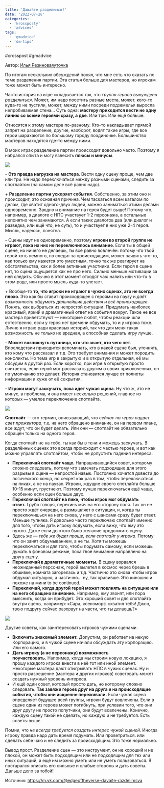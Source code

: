 ```yaml
---
title: 'Давайте разделимся!'
date: '2022-07-28'
categories:
  - 'krossposty'
  - 'advices'
tags:
  - 'gmadvice'
  - 'dm-tips'
---
```


#crosspost #gmadvice

Автор: [Илья Резиноваяуточка](https://m.vk.com/kraik)

По итогам нескольких обсуждений понял, что мне есть что сказать по теме разделения партии. Эта статья больше для мастеров, но игрокам тоже может быть интересно.

Часто история на игре складывается так, что *группа героев вынуждена разделиться*. Может, им надо посетить разные места, может, кого-то куда-то не пустили, может, между ними посреди подземелья выросла непробиваемая стена… Суть одна: **мастеру приходится вести не одну линию со всеми героями сразу, а две**. Или три. Или ещё больше.

Относятся к этому мастера по-разному. Кто-то накладывает прямой запрет на разделение, другие, наоборот, водят такие игры, где все герои шарахаются по большому городу поодиночке. Большинство мастеров находятся где-то между ними.

В моих играх разделение партии происходит довольно часто. Поэтому я набрался опыта и могу взвесить **плюсы и минусы**.

![](https://cyborgsandmages.com/wp-content/uploads/2022/07/072822_1724_1.png)

\- **Это правда нагрузка на мастера**. Вести одну сцену проще, чем две или три. Не надо переключаться между разными сценами, следить за спотлайтом (на самом деле всё равно надо).

+ **Разделение партии ускоряет события**. Собственно, за этим оно и происходит, это основная причина. Чем таскаться всем кагалом по делам, где хватит одного-двух людей, можно заниматься этими делами одновременно. Заодно и внимание на героя будет выше! Потому что, например, в диалоге с НПС участвует 1-2 персонажа, а остальные непонятно чем занимаются. А если таких диалогов два (или диалог и разведка, или ещё что, не суть), то и участвует в них уже 2-4 героя. Мысль, надеюсь, понятна.

\- Сцены идут не одновременно, поэтому **игроки во второй группе не играют, пока на них не переключилось внимание**. Если ты в общей сцене, но ничего не делаешь, ты всё равно вовлечён: потому что твой герой хоть немного, но следит за происходящим, может заявить что-то, как только ему кажется это уместным, точно так же реагирует на обстоятельства, как и более активные участники. Если героя в сцене нет, то сцена ощущается как не про него. Сильно меньше мотивации за ней следить. Обычно в этот момент отходят чаю налить или что-то в этом роде, или просто мысль куда-то улетает.

\+ Вообще-то **то, что игроки не играют в чужих сценах, это не всегда плохо**. Это как бы ставит происходящее с героями на паузу и *даёт возможность обдумать дальнейшие действия и всё происходящее*. Понять, как выбраться из непростой ситуации. Придумать наиболее красивый, яркий и драматичный ответ на события вокруг. Такое не все мастера приветствуют — некоторые любят, чтобы реакции шли естественно, если у героя нет времени обдумать, то и у игрока тоже. Лично я играю ради красивых историй, так что для меня такая возможность не только не вредная, а способная сделать игру лучше.

\- **Может возникнуть путаница, кто что знает, кто чего нет**. Впоследствии приходится вспоминать, кто в какой сцене был, уточнять, кто кому что рассказал и т.д. Это требует внимания и может породить конфликты. Но тема игр в закрытую и в открытую отдельная, её мы обсудим в другой раз. Если коротко, при игре в открытую просто считается, если герой мог рассказать другим о своих приключениях, он по умолчанию это делает. История становится лучше от полноты информации и хуже от её сокрытия.

\- **Игроки могут заскучать, пока идёт чужая сцена**. Ну что ж, это не минус, а проблема, и она имеет несколько решений, главное из которых — умелое переключение спотлайта.

![](https://cyborgsandmages.com/wp-content/uploads/2022/07/072822_1724_2.png)

**Спотлайт** — это термин, описывающий, что *сейчас на героя падает свет прожектора*, т.е. на него обращено внимание, он на первом плане, все ждут, что он будет делать. Или они — спотлайт не обязательно обращён только на одного героя.

Когда спотлайт не на тебе, ты как бы в тени и можешь заскучать. В разделённых сценах это всегда происходит с частью героев, и вот как можно управлять спотлайтом, чтобы не допустить падения интереса:

- **Переключай спотлайт чаще.** Напрашивающийся совет, которому сложно следовать, потому что замечать подходящие для этого разрывы в сцене — непростой навык. Постоянно хочется довести до логического конца, но секрет как раз в том, чтобы переключаться на пиках, а не на паузах. Игроки, ждущие своего спотлайта больше 10-15 минут, грустнеют. Поэтому лучше переключаться ещё чаще, особенно если сцен больше двух.
- **Переключай спотлайт на пике, чтобы игрок мог обдумать ответ.** Грубо говоря, перекинь мяч на его сторону поля. Так он не просто ждёт очереди, а размышляет о ситуации, и, когда ты переключишься на него снова, у него с шансами сразу будет ответ. Меньше тупняка. Я довольно часто переключаю спотлайт именно для того, чтобы дать игроку подумать, если вижу, что ему это нужно. Даже если до этого было желание продолжить сцену.
- Здесь же — *тебе же будет проще, если спотлайт у игрока*. Потому что он занят обдумыванием, а не ты. Хотя ты можешь переключаться и для того, чтобы подумать самому, если можешь думать в фоновом режиме, пока твоё внимание направлено на другу сцену.
- **Переключай в драматичные моменты.** В сцену ворвался неожиданный персонаж, герой вылетел в космос через брешь в обшивке, комната загорелась и т.д. Частично это снова чтобы игрок обдумал ситуацию, а частично… ну, так красивше. Это киношно и похоже на мини to be continued.
- **Переключай, когда другой герой может повлиять на ситуацию или на него обращено внимание.** Например, ему звонят, или пора выяснить, когда он прибудет. Это хороший совет и для спотлайта внутри сцены, например: «Сара, ксеноморф схватил тебя! Джон, твою подругу сейчас разорвут на части, что ты делаешь?»

![](https://cyborgsandmages.com/wp-content/uploads/2022/07/072822_1724_3.png)

Другие советы, как заинтересовать игроков чужими сценами:

- **Включить знакомый элемент.** Допустим, он работает на некую Корпорацию, и в чужой сцене начали обсуждать эту корпорацию. Или его самого.
- **Дать игроку (а не персонажу) возможность поучаствовать.** Например, когда мы строим новую локацию, я прошу каждого игрока внести в неё тот или иной элемент. Некоторые мастера дают отыгрывать НПС в чужих сценах. Ну и просто разрешение (мастера и других игроков) советовать может создать нужный уровень интереса.
- И ещё один совет, который просто дать, но которому сложно следовать. **Так завяжи героев друг на друга и на происходящие события, чтобы они искренне переживали.** Если чужая сцена определяет будущее всей группы, игроки будут вовлечены. Если в сцене один из героев может погибнуть, при условии того, что они друг другу не просто попутчики, они будут вовлечены. Конечно, каждую сцену такой не сделать, но каждую и не требуется. Есть советы выше.

Помни, что *не всегда требуется создать интерес чужой сценой*. Иногда игроку правда надо дать время подумать. Или проветриться. или сделать себе чаю и не следить за происходящим. Это тоже нормально.

Вывод прост. Разделение сцен — это инструмент, он не хороший и не плохой, он может быть подходящим или не подходящим для тех или иных ситуаций, а ещё им можно уметь или не уметь пользоваться. Я постарался описать его сильные и слабые стороны и дать советы. Дальше дело за тобой!

Источник: https://m.vk.com/@edgeoftheverse-davaite-razdelimsya
